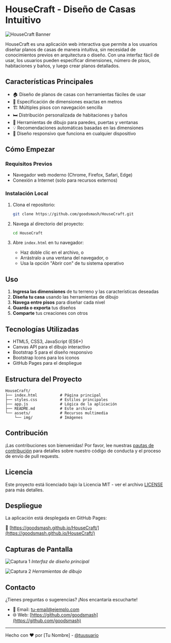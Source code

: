 # HouseCraft - Diseño de Casas Intuitivo

![HouseCraft Banner](https://via.placeholder.com/1200x400/2c3e50/ffffff?text=HouseCraft+Diseño+de+Casas)

HouseCraft es una aplicación web interactiva que permite a los usuarios diseñar planos de casas de manera intuitiva, sin necesidad de conocimientos previos en arquitectura o diseño. Con una interfaz fácil de usar, los usuarios pueden especificar dimensiones, número de pisos, habitaciones y baños, y luego crear planos detallados.

## Características Principales

- 🏠 Diseño de planos de casas con herramientas fáciles de usar
- 📏 Especificación de dimensiones exactas en metros
- 🏗️ Múltiples pisos con navegación sencilla
- 🛏️ Distribución personalizada de habitaciones y baños
- 🎨 Herramientas de dibujo para paredes, puertas y ventanas
- 💡 Recomendaciones automáticas basadas en las dimensiones
- 📱 Diseño responsivo que funciona en cualquier dispositivo

## Cómo Empezar

### Requisitos Previos

- Navegador web moderno (Chrome, Firefox, Safari, Edge)
- Conexión a Internet (solo para recursos externos)

### Instalación Local

1. Clona el repositorio:
   ```bash
   git clone https://github.com/goodsmash/HouseCraft.git
   ```

2. Navega al directorio del proyecto:
   ```bash
   cd HouseCraft
   ```

3. Abre `index.html` en tu navegador:
   - Haz doble clic en el archivo, o
   - Arrástralo a una ventana del navegador, o
   - Usa la opción "Abrir con" de tu sistema operativo

## Uso

1. **Ingresa las dimensiones** de tu terreno y las características deseadas
2. **Diseña tu casa** usando las herramientas de dibujo
3. **Navega entre pisos** para diseñar cada nivel
4. **Guarda o exporta** tus diseños
5. **Comparte** tus creaciones con otros

## Tecnologías Utilizadas

- HTML5, CSS3, JavaScript (ES6+)
- Canvas API para el dibujo interactivo
- Bootstrap 5 para el diseño responsivo
- Bootstrap Icons para los iconos
- GitHub Pages para el despliegue

## Estructura del Proyecto

```
HouseCraft/
├── index.html          # Página principal
├── styles.css          # Estilos principales
├── app.js              # Lógica de la aplicación
├── README.md           # Este archivo
└── assets/             # Recursos multimedia
    └── img/            # Imágenes
```

## Contribución

¡Las contribuciones son bienvenidas! Por favor, lee nuestras [pautas de contribución](CONTRIBUTING.md) para detalles sobre nuestro código de conducta y el proceso de envío de pull requests.

## Licencia

Este proyecto está licenciado bajo la Licencia MIT - ver el archivo [LICENSE](LICENSE) para más detalles.

## Despliegue

La aplicación está desplegada en GitHub Pages:

🔗 [https://goodsmash.github.io/HouseCraft/](https://goodsmash.github.io/HouseCraft/)

## Capturas de Pantalla

![Captura 1](https://via.placeholder.com/800x500/ecf0f1/2c3e50?text=HouseCraft+1)
*Interfaz de diseño principal*

![Captura 2](https://via.placeholder.com/800x500/ecf0f1/2c3e50?text=HouseCraft+2)
*Herramientas de dibujo*

## Contacto

¿Tienes preguntas o sugerencias? ¡Nos encantaría escucharte!

- 📧 Email: [tu-email@ejemplo.com](mailto:tu-email@ejemplo.com)
- 🌐 Web: [https://github.com/goodsmash](https://github.com/goodsmash)

---

Hecho con ❤️ por [Tu Nombre] - [@tuusuario](https://github.com/tuusuario)
